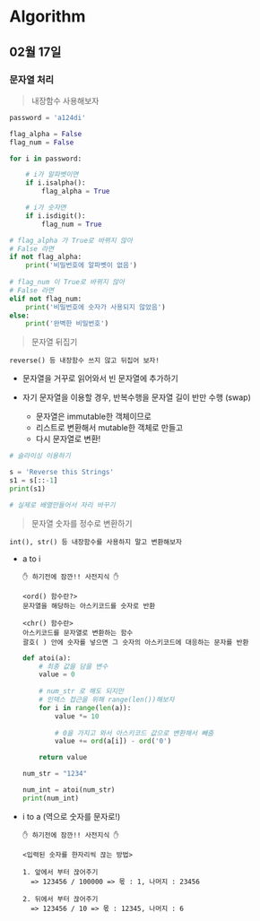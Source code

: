 # Algorithm

## 02월 17일

### 문자열 처리

> 내장함수 사용해보자

```python
password = 'a124di'

flag_alpha = False
flag_num = False

for i in password:

    # i가 알파벳이면
    if i.isalpha():
        flag_alpha = True

    # i가 숫자면
    if i.isdigit():
        flag_num = True

# flag_alpha 가 True로 바뀌지 않아
# False 라면
if not flag_alpha:
    print('비밀번호에 알파벳이 없음')
    
# flag_num 이 True로 바뀌지 않아
# False 라면
elif not flag_num:
    print('비밀번호에 숫자가 사용되지 않았음')
else:
    print('완벽한 비밀번호')
```



> 문자열 뒤집기

`reverse() 등 내장함수 쓰지 않고 뒤집어 보자!`

- 문자열을 거꾸로 읽어와서 빈 문자열에 추가하기

- 자기 문자열을 이용할 경우, 반복수행을 문자열 길이 반만 수행 (swap)
  - 문자열은 immutable한 객체이므로
  - 리스트로 변환해서 mutable한 객체로 만들고
  - 다시 문자열로 변환!

```python
# 슬라이싱 이용하기

s = 'Reverse this Strings'
s1 = s[::-1]
print(s1)
```



```python
# 실제로 배열만들어서 자리 바꾸기

```



> 문자열 숫자를 정수로 변환하기

`int(), str() 등 내장함수를 사용하지 말고 변환해보자`

- a to i

  ```
  ✋ 하기전에 잠깐!! 사전지식 ✋
  
  <ord() 함수란?>
  문자열을 해당하는 아스키코드를 숫자로 반환
  
  <chr() 함수란>
  아스키코드를 문자열로 변환하는 함수
  괄호( ) 안에 숫자를 넣으면 그 숫자의 아스키코드에 대응하는 문자를 반환
  ```

  ```python
  def atoi(a):
      # 최종 값을 담을 변수
      value = 0
      
      # num_str 로 해도 되지만
      # 인덱스 접근을 위해 range(len())해보자
      for i in range(len(a)):
          value *= 10
          
          # 0을 가지고 와서 아스키코드 값으로 변환해서 빼줌
          value += ord(a[i]) - ord('0')
  
      return value
  
  num_str = "1234"
  
  num_int = atoi(num_str)
  print(num_int)
  ```

  

- i to a (역으로 숫자를 문자로!)

  ```
  ✋ 하기전에 잠깐!! 사전지식 ✋
  
  <입력된 숫자를 한자리씩 끊는 방법>
  
  1. 앞에서 부터 끊어주기
  	=> 123456 / 100000 => 몫 : 1, 나머지 : 23456
  
  2. 뒤에서 부터 끊어주기
  	=> 123456 / 10 => 몫 : 12345, 나머지 : 6
  ```
  
  ```python
  
  ```
  
  

 